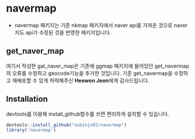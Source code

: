 # navermap

* navermap 패키지는 기존 nkmap 패키지에서 naver api를 가져온 것으로 naver 지도 api가 수정된 것을 반영한 패키지입니다.

## get_naver_map

여기서 작성한 gat_naver_map은 기존에 ggmap 패키지에 들어있던 get_navermap의 오류를 수정하고 geocode기능을 추가한 것입니다. 기존 get_navermap을 수정하고 재배포할 수 있게 허락해주신 **Heewon Jeon**에게 감사드립니다.


## Installation

devtools를 이용해 install_github함수를 쓰면 편리하게 설치할 수 있습니다.

```R
devtools::install_github("subinjo92/navermap")
library('navermap')
```
